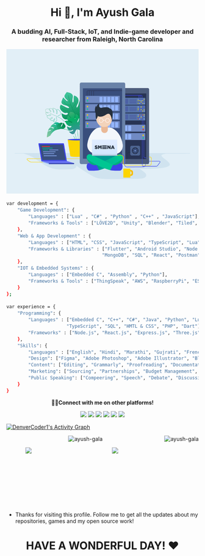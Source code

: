 <h1 align="center">Hi 👋, I'm Ayush Gala</h1>

<h3 align="center">A budding AI, Full-Stack, IoT, and Indie-game developer and researcher from Raleigh, North Carolina</h3>

<p align = "center">
	<img src = "readmegif.gif" width = "800">
</p>

```sh
var development = {
    "Game Development": {
        "Languages" : ["Lua" , "C#" , "Python" , "C++" , "JavaScript"],
        "Frameworks & Tools" : ["LÖVE2D", "Unity", "Blender", "Tiled", "Adobe Photoshop"]
    },
    "Web & App Development" : {
        "Languages" : ["HTML", "CSS", "JavaScript", "TypeScript", "Lua", "Dart"],
        "Frameworks & Libraries" : ["Flutter", "Android Studio", "Node.js", "Express.js", "Three.js",
                                   "MongoDB", "SQL", "React", "Postman"]
    },
    "IOT & Embedded Systems" : {
        "Languages" : ["Embedded C", "Assembly", "Python"],
        "Frameworks & Tools" : ["ThingSpeak", "AWS", "RaspberryPi", "ESP32", "Arduino", "BLE"]
    }
};

var experience = {
    "Programming": {
        "Languages" : ["Embedded C", "C++", "C#", "Java", "Python", "Lua", "x86 Assembly", "JavaScript",
                      "TypeScript", "SQL", "HMTL & CSS", "PHP", "Dart"],
        "Frameworks" : ["Node.js", "React.js", "Express.js", "Three.js", "Flutter"]
    },
    "Skills": {
        "Languages" : ["English", "Hindi", "Marathi", "Gujrati", "French"],
        "Design": ["Figma", "Adobe Photoshop", "Adobe Illustrator", "Blender", "Canva"],
        "Content": ["Editing", "Grammarly", "Proofreading", "Documentation"],
        "Marketing": ["Sourcing", "Partnerships", "Budget Management", "Social Media management"],
        "Public Speaking": ["Compeering", "Speech", "Debate", "Discussion"]
    }
}
```
<!-- <div align=right>
    <a href="https://github.com/anuraghazra/github-readme-stats">
      <img width=325 align="right" src="https://github-readme-stats.vercel.app/api/top-langs/?username=yash10102002&langs_count=20&theme=highcontrast&layout=compact" />
    </a>
</div> -->

<p align = "center">
	<strong> 👨‍💻Connect with me on other platforms!</strong>
</p>

<p align = "center">
	<a href = "https://www.linkedin.com/in/ayush-gala/" target = "_blank"><img src = "https://img.shields.io/badge/-LinkedIn-0077B5?style=for-the-badge&logo=linkedin&logoColor=white"></a>
	<a href = "mailto:ayushgala2@gmail.com/" target = "_blank"><img src = "https://img.shields.io/badge/-Gmail-D14836?style=for-the-badge&logo=gmail&logoColor=white"></a>
    <a href = "https://discord.gg/29VOID#2423" target = "_blank"><img src = "https://img.shields.io/badge/Discord-5865F2?style=for-the-badge&logo=discord&logoColor=white"></a>
	<a href = "https://twitter.com/ayushgala2/" target = "_blank"><img src = "https://img.shields.io/badge/Twitter-1DA1F2?style=for-the-badge&logo=twitter&logoColor=white"></a>
    <a href = "https://www.instagram.com/_.ayukiddinme._/" target = "_blank"><img src = "https://img.shields.io/badge/Instagram-E4405F?style=for-the-badge&logo=instagram&logoColor=white"></a>
	<a href = "https://fb.com/ayush gala" target = "_blank"><img src = "https://img.shields.io/badge/Facebook-4267B2?style=for-the-badge&logo=facebook&logoColor=white"></a>
	</p>

<p>
	<a href="https://github.com/ashutosh00710/github-readme-activity-graph"><img alt="DenverCoder1's Activity Graph" src="https://github-readme-activity-graph.vercel.app/graph?username=Ayush-Gala&bg_color=1F222E&color=F8D866&line=F85D7F&point=FFFFFF&hide_border=true" /></a>
</p>

<p align="center">
	<img align="centre" src="https://github-readme-stats.vercel.app/api/top-langs?username=ayush-gala&show_icons=true&locale=en" alt="ayush-gala" />
	<img align="right" src="https://komarev.com/ghpvc/?username=ayush-gala&label=Profile%20views&color=0e75b6&style=flat" alt="ayush-gala" />
</p>

<a href="https://github.com/anuraghazra/github-readme-stats" title="Go to Source">
      <img align="right" width="45%" src="https://github-readme-stats.vercel.app/api?username=Ayush-Gala&show_icons=true&theme=react&border_color=61dafb&include_all_commits=true"/>
 </a>
  <a href="https://git.io/streak-stats" title="Go to Source">
      <img align="right" width="45%" src="http://github-readme-streak-stats.herokuapp.com?user=Ayush-Gala&theme=react&border=61DAFB&fire=DDB80F"/>
 </a>
<br><br><br><br><br><br><br><br><br>


- Thanks for visiting this profile. Follow me to get all the updates about my repositories, games and my open source work!
<h1 align = "center">HAVE A WONDERFUL DAY! ❤</h1>
<br>
